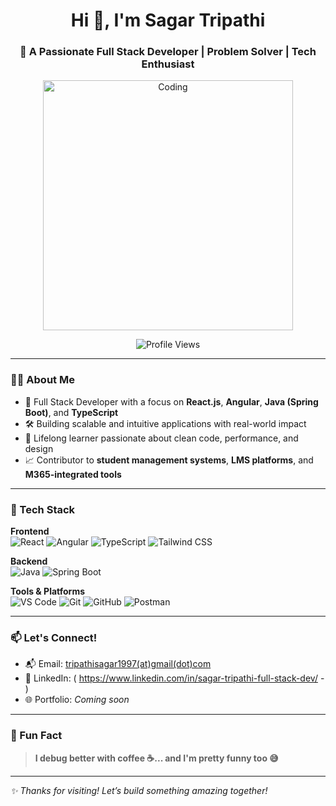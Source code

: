 <h1 align="center">Hi 👋, I'm Sagar Tripathi</h1>
<h3 align="center">🚀 A Passionate Full Stack Developer | Problem Solver | Tech Enthusiast</h3>

<p align="center">
  <img src="https://user-images.githubusercontent.com/55389276/140866485-8fb1c876-9a8f-4d6a-98dc-08c4981eaf70.gif" alt="Coding" width="400"/>
</p>

<p align="center">
  <img src="https://komarev.com/ghpvc/?username=sagartripathi&label=Profile%20Views&color=0e75b6&style=flat" alt="Profile Views" />
</p>

---

### 🧑‍💻 About Me

- 💼 Full Stack Developer with a focus on **React.js**, **Angular**, **Java (Spring Boot)**, and **TypeScript**  
- 🛠️ Building scalable and intuitive applications with real-world impact  
- 🧠 Lifelong learner passionate about clean code, performance, and design  
- 📈 Contributor to **student management systems**, **LMS platforms**, and **M365-integrated tools**

---

### 🔧 Tech Stack

**Frontend**  
![React](https://img.shields.io/badge/-React-61DAFB?logo=react&logoColor=black&style=for-the-badge)
![Angular](https://img.shields.io/badge/-Angular-DD0031?logo=angular&logoColor=white&style=for-the-badge)
![TypeScript](https://img.shields.io/badge/-TypeScript-3178C6?logo=typescript&logoColor=white&style=for-the-badge)
![Tailwind CSS](https://img.shields.io/badge/-Tailwind-38B2AC?logo=tailwind-css&logoColor=white&style=for-the-badge)

**Backend**  
![Java](https://img.shields.io/badge/-Java-007396?logo=java&logoColor=white&style=for-the-badge)
![Spring Boot](https://img.shields.io/badge/-Spring%20Boot-6DB33F?logo=spring-boot&logoColor=white&style=for-the-badge)

**Tools & Platforms**  
![VS Code](https://img.shields.io/badge/-VSCode-007ACC?logo=visual-studio-code&logoColor=white&style=for-the-badge)
![Git](https://img.shields.io/badge/-Git-F05032?logo=git&logoColor=white&style=for-the-badge)
![GitHub](https://img.shields.io/badge/-GitHub-181717?logo=github&logoColor=white&style=for-the-badge)
![Postman](https://img.shields.io/badge/-Postman-FF6C37?logo=postman&logoColor=white&style=for-the-badge)

---

### 📫 Let's Connect!

- 📬 Email: [tripathisagar1997(at)gmail(dot)com](mailto:tripathisagar1997@gmail.com)  
- 💼 LinkedIn: ( https://www.linkedin.com/in/sagar-tripathi-full-stack-dev/ - )
- 🌐 Portfolio: *Coming soon*

---

### 📌 Fun Fact

> **I debug better with coffee ☕... and I'm pretty funny too 😅**

---

_✨ Thanks for visiting! Let’s build something amazing together!_
